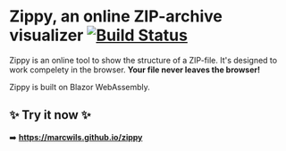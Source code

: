 # Zippy, an online ZIP-archive visualizer [![Build Status](https://github.com/marcwils/zippy/actions/workflows/gh-pages.yml/badge.svg?branch=main)](https://github.com/marcwils/zippy/actions/workflows/gh-pages.yml)

Zippy is an online tool to show the structure of a ZIP-file. It's designed to work compelety in the browser. **Your file never leaves the browser!** 

Zippy is built on Blazor WebAssembly.

## ✨ Try it now ✨

➡️ **https://marcwils.github.io/zippy**
